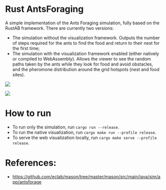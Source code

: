 # Rust AntsForaging
A simple implementation of the Ants Foraging simulation, fully based on the RustAB framework.
There are currently two versions:
- The simulation without the visualization framework. Outputs the number of steps
required for the ants to find the food and return to their nest for the first time;
- The simulation with the visualization framework enabled (either natively or compiled to WebAssembly). Allows the viewer to see the random
paths taken by the ants while they look for food and avoid obstacles, and the pheromone distribution around the grid hotspots
  (nest and food sites).

![](ggrmGefqum.gif)

![](1jC18BYrnA.gif)

# How to run
- To run only the simulation, run `cargo run --release`.
- To run the native visualization, run `cargo make run --profile release`.
- To serve the web visualization locally, run `cargo make serve --profile release`.
  
# References:
- https://github.com/eclab/mason/tree/master/mason/src/main/java/sim/app/antsforage